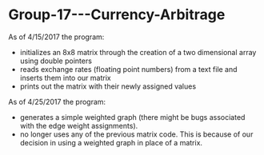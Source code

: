 # Group-17---Currency-Arbitrage
As of 4/15/2017 the program: 
  - initializes an 8x8 matrix through the creation of a two dimensional array using double pointers
  - reads exchange rates (floating point numbers) from a text file and inserts them into our matrix
  - prints out the matrix with their newly assigned values

As of 4/25/2017 the program:
  - generates a simple weighted graph (there might be bugs associated with the edge weight assignments). 
  - no longer uses any of the previous matrix code. This is because of our decision in using a weighted graph in place of a matrix.
